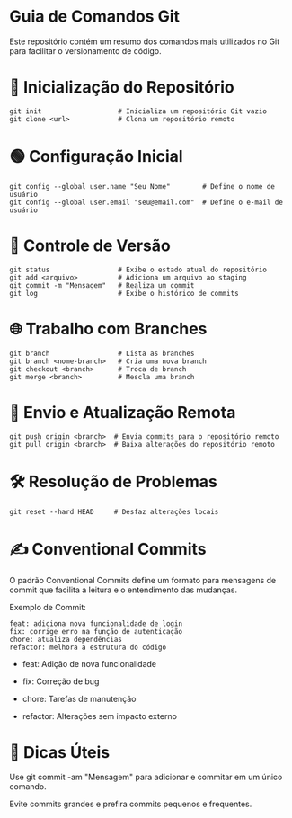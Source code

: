 # Guia de Comandos Git

Este repositório contém um resumo dos comandos mais utilizados no Git para facilitar o versionamento de código.

# 📌 Inicialização do Repositório
````
git init                   # Inicializa um repositório Git vazio
git clone <url>            # Clona um repositório remoto
````
# 🟢 Configuração Inicial
````
git config --global user.name "Seu Nome"        # Define o nome de usuário
git config --global user.email "seu@email.com"  # Define o e-mail de usuário
````
# 📂 Controle de Versão
````
git status                 # Exibe o estado atual do repositório
git add <arquivo>          # Adiciona um arquivo ao staging
git commit -m "Mensagem"   # Realiza um commit
git log                    # Exibe o histórico de commits
````
# 🌐 Trabalho com Branches
````
git branch                 # Lista as branches
git branch <nome-branch>   # Cria uma nova branch
git checkout <branch>      # Troca de branch
git merge <branch>         # Mescla uma branch
````
# 🚀 Envio e Atualização Remota
````
git push origin <branch>  # Envia commits para o repositório remoto
git pull origin <branch>  # Baixa alterações do repositório remoto
````
# 🛠️ Resolução de Problemas
````
git reset --hard HEAD     # Desfaz alterações locais
````
# ✍️ Conventional Commits

O padrão Conventional Commits define um formato para mensagens de commit que facilita a leitura e o entendimento das mudanças.

Exemplo de Commit:
````
feat: adiciona nova funcionalidade de login
fix: corrige erro na função de autenticação
chore: atualiza dependências
refactor: melhora a estrutura do código
````
- feat: Adição de nova funcionalidade

- fix: Correção de bug

- chore: Tarefas de manutenção

- refactor: Alterações sem impacto externo



# 📝 Dicas Úteis

Use git commit -am "Mensagem" para adicionar e commitar em um único comando.

Evite commits grandes e prefira commits pequenos e frequentes.
